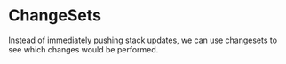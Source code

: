 # ChangeSets  

Instead of immediately pushing stack updates, we can use changesets to see which changes would be performed.
